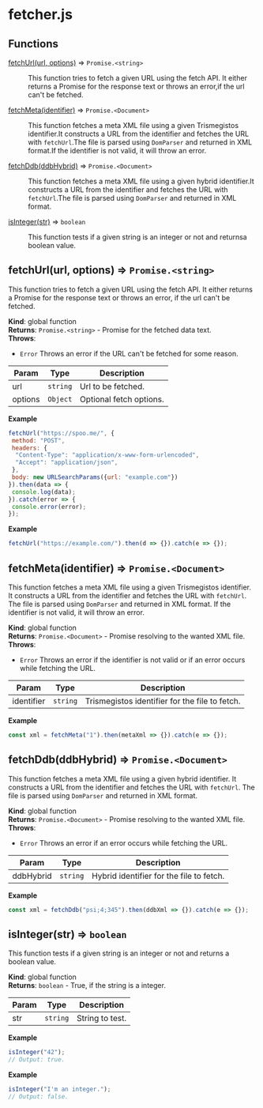 # fetcher.js 

## Functions

<dl><dt><a href="#fetchUrl">fetchUrl(url, options)</a> ⇒ <code>Promise.&lt;string&gt;</code></dt><dd><p>This function tries to fetch a given URL using the fetch API. It either returns a Promise for the response text or throws an error,if the url can&#39;t be fetched.</p></dd><dt><a href="#fetchMeta">fetchMeta(identifier)</a> ⇒ <code>Promise.&lt;Document&gt;</code></dt><dd><p>This function fetches a meta XML file using a given Trismegistos identifier.It constructs a URL from the identifier and fetches the URL with <code>fetchUrl</code>.The file is parsed using <code>DomParser</code> and returned in XML format.If the identifier is not valid, it will throw an error.</p></dd><dt><a href="#fetchDdb">fetchDdb(ddbHybrid)</a> ⇒ <code>Promise.&lt;Document&gt;</code></dt><dd><p>This function fetches a meta XML file using a given hybrid identifier.It constructs a URL from the identifier and fetches the URL with <code>fetchUrl</code>.The file is parsed using <code>DomParser</code> and returned in XML format.</p></dd><dt><a href="#isInteger">isInteger(str)</a> ⇒ <code>boolean</code></dt><dd><p>This function tests if a given string is an integer or not and returnsa boolean value.</p></dd></dl>

<a name="fetchUrl"></a>

## fetchUrl(url, options) ⇒ <code>Promise.&lt;string&gt;</code>
This function tries to fetch a given URL using the fetch API. 
It either returns a Promise for the response text or throws an error,
if the url can't be fetched.

**Kind**: global function  
**Returns**: <code>Promise.&lt;string&gt;</code> - Promise for the fetched data text.  
**Throws**:

- <code>Error</code> Throws an error if the URL can't be fetched for some reason.


| Param | Type | Description |
| --- | --- | --- |
| url | <code>string</code> | Url to be fetched. |
| options | <code>Object</code> | Optional fetch options. |

**Example**  
```js
fetchUrl("https://spoo.me/", {
 method: "POST",
 headers: {
  "Content-Type": "application/x-www-form-urlencoded",
  "Accept": "application/json",
 },
 body: new URLSearchParams({url: "example.com"})
}).then(data => {
 console.log(data);
}).catch(error => {
 console.error(error);
});
```
**Example**  
```js
fetchUrl("https://example.com/").then(d => {}).catch(e => {});
```
<a name="fetchMeta"></a>

## fetchMeta(identifier) ⇒ <code>Promise.&lt;Document&gt;</code>
This function fetches a meta XML file using a given Trismegistos identifier.
It constructs a URL from the identifier and fetches the URL with `fetchUrl`.
The file is parsed using `DomParser` and returned in XML format.
If the identifier is not valid, it will throw an error.

**Kind**: global function  
**Returns**: <code>Promise.&lt;Document&gt;</code> - Promise resolving to the wanted XML file.  
**Throws**:

- <code>Error</code> Throws an error if the identifier is not valid or if an
error occurs while fetching the URL.


| Param | Type | Description |
| --- | --- | --- |
| identifier | <code>string</code> | Trismegistos identifier for the file to fetch. |

**Example**  
```js
const xml = fetchMeta("1").then(metaXml => {}).catch(e => {});
```
<a name="fetchDdb"></a>

## fetchDdb(ddbHybrid) ⇒ <code>Promise.&lt;Document&gt;</code>
This function fetches a meta XML file using a given hybrid identifier.
It constructs a URL from the identifier and fetches the URL with `fetchUrl`.
The file is parsed using `DomParser` and returned in XML format.

**Kind**: global function  
**Returns**: <code>Promise.&lt;Document&gt;</code> - Promise resolving to the wanted XML file.  
**Throws**:

- <code>Error</code> Throws an error if an error occurs while fetching the URL.


| Param | Type | Description |
| --- | --- | --- |
| ddbHybrid | <code>string</code> | Hybrid identifier for the file to fetch. |

**Example**  
```js
const xml = fetchDdb("psi;4;345").then(ddbXml => {}).catch(e => {});
```
<a name="isInteger"></a>

## isInteger(str) ⇒ <code>boolean</code>
This function tests if a given string is an integer or not and returns
a boolean value.

**Kind**: global function  
**Returns**: <code>boolean</code> - True, if the string is a integer.  

| Param | Type | Description |
| --- | --- | --- |
| str | <code>string</code> | String to test. |

**Example**  
```js
isInteger("42");
// Output: true.
```
**Example**  
```js
isInteger("I'm an integer.");
// Output: false.
```
